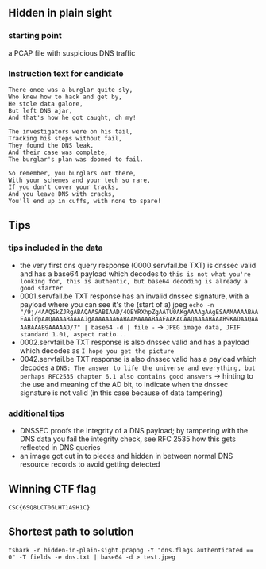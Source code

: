 ## Hidden in plain sight

### starting point
a PCAP file with suspicious DNS traffic

### Instruction text for candidate
```
There once was a burglar quite sly,
Who knew how to hack and get by,
He stole data galore,
But left DNS ajar,
And that's how he got caught, oh my!

The investigators were on his tail,
Tracking his steps without fail,
They found the DNS leak,
And their case was complete,
The burglar's plan was doomed to fail.

So remember, you burglars out there,
With your schemes and your tech so rare,
If you don't cover your tracks,
And you leave DNS with cracks,
You'll end up in cuffs, with none to spare!
```

## Tips
### tips included in the data
* the very first dns query response (0000.servfail.be TXT) is dnssec valid and has a base64 payload which decodes to `this is not what you're looking for, this is authentic, but base64 decoding is already a good starter`
* 0001.servfail.be TXT response has an invalid dnssec signature, with a payload where you can see it's the (start of a) jpeg `echo -n "/9j/4AAQSkZJRgABAQAASABIAAD/4QBYRXhpZgAATU0AKgAAAAgAAgESAAMAAAABAAEAAIdpAAQAAAABAAAAJgAAAAAAA6ABAAMAAAABAAEAAKACAAQAAAABAAAB9KADAAQAAAABAAAB9AAAAAD/7" | base64 -d | file -` -> `JPEG image data, JFIF standard 1.01, aspect ratio...`
* 0002.servfail.be TXT response is also dnssec valid and has a payload which decodes as `I hope you get the picture`
* 0042.servfail.be TXT response is also dnssec valid has a payload which decodes a `DNS: The answer to life the universe and everything, but perhaps RFC2535 chapter 6.1 also contains good answers` -> hinting to the use and meaning of the AD bit, to indicate when the dnssec signature is not valid (in this case because of data tampering)

### additional tips
* DNSSEC proofs the integrity of a DNS payload; by tampering with the DNS data you fail the integrity check, see RFC 2535 how this gets reflected in DNS queries
* an image got cut in to pieces and hidden in between normal DNS resource records to avoid getting detected

## Winning CTF flag
`CSC{6SQ8LCT06LHT1A9H1C}`

## Shortest path to solution
`tshark -r hidden-in-plain-sight.pcapng -Y "dns.flags.authenticated == 0" -T fields -e dns.txt | base64 -d > test.jpeg`
